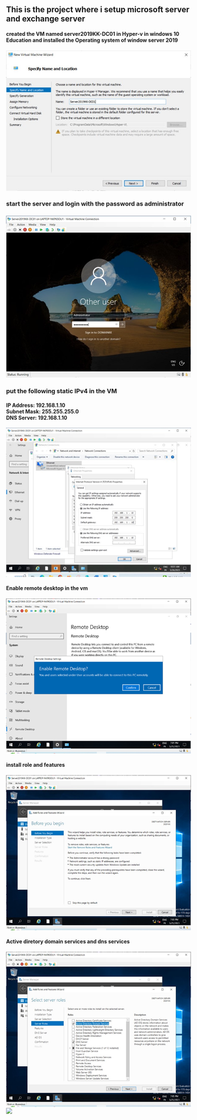<h2> This is the project where i setup microsoft  server and exchange server </h2>
<h4> created the VM named server2019KK-DC01 in Hyper-v in windows 10 Education and installed the Operating system of window server 2019 <h4>
<img src= "images\Picture1.jpg" width="auto">
<h3>start the server and login with the password as administrator <h3>
<img src="images\Picture2.jpg" width="auto">
<h3> put  the following static IPv4 in the VM </h3>
<h4 >IP Address: 192.168.1.10 <br>
Subnet Mask: 255.255.255.0  <br>
DNS Server: 192.168.1.10 <br> <h4>
<img src= "images\Picture3.jpg" width="auto" >
<h4> Enable remote desktop in the vm <h4>
<img src= "images\Picture4.png" width="auto">
<h4> install role and features <h4>
<img src = "images\Picture5.jpg" width="auto">
<h4> Active diretory domain services 
 and dns services <h4>
<img src="images\Picture6.jpg" width="auto">
<img src="images\Picture7.jpg" width="auto">


